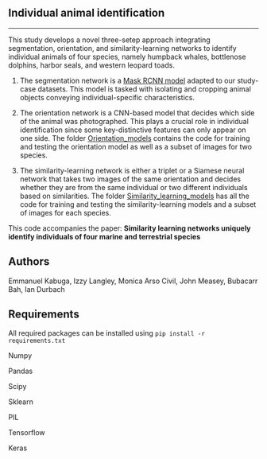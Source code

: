 ## Individual animal identification
---
This study develops a novel three-setep approach integrating segmentation, orientation, and similarity-learning networks to identify individual animals of four species, namely humpback whales, bottlenose dolphins, harbor seals, and western leopard toads.

1. The segmentation network is a [Mask RCNN model](https://github.com/matterport/Mask_RCNN) adapted to our study-case datasets. This model is tasked with isolating and cropping animal objects conveying individual-specific characteristics.
2. The orientation network is a CNN-based model that decides which side of the animal was photographed. This plays a crucial role in individual identification since some key-distinctive features can only appear on one side. The folder [Orientation_models](https://github.com/kabuga1987/Individual_ID/tree/main/Orientation_models) contains the code for training and testing the orientation model as well as a subset of images for two species.

3. The similarity-learning network is either a triplet or a Siamese neural network that takes two images of the same orientation and decides whether they are from the same individual or two different individuals based on similarities. The folder [Similarity_learning_models](https://github.com/kabuga1987/Individual_ID/tree/main/Similarity_learning_models) has all the code for training and testing the similarity-learning models and a subset of images for each species.

This code accompanies the paper: **Similarity learning networks uniquely identify individuals of four marine and terrestrial species**

## Authors
Emmanuel Kabuga, Izzy Langley, Monica Arso Civil, John Measey, Bubacarr Bah, Ian Durbach

## Requirements


All required packages can be installed  using `pip install -r requirements.txt`

Numpy

Pandas

Scipy

Sklearn

PIL

Tensorflow

Keras










